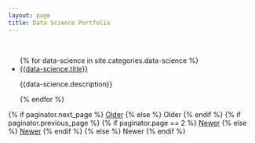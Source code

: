 ```yaml
---
layout: page
title: Data Science Portfolio
---
```


&nbsp; 



<div class="posts">
  <ul>
    {% for data-science in site.categories.data-science %}
      <li>
        <a href="{{data-science.url}}">{{data-science.title}}</a>
        <p>{{data-science.description}}</p>
      </li>
    {% endfor %}
  </ul>
  
</div>

<div class="pagination">
  {% if paginator.next_page %}
    <a class="pagination-item older" href="{{ paginator.next_page_path | absolute_url }}">Older</a>
  {% else %}
    <span class="pagination-item older">Older</span>
  {% endif %}
  {% if paginator.previous_page %}
    {% if paginator.page == 2 %}
      <a class="pagination-item newer" href="{{ '/' | absolute_url }}">Newer</a>
    {% else %}
      <a class="pagination-item newer" href="{{ paginator.previous_page_path | absolute_url }}">Newer</a>
    {% endif %}
  {% else %}
    <span class="pagination-item newer">Newer</span>
  {% endif %}
</div>
